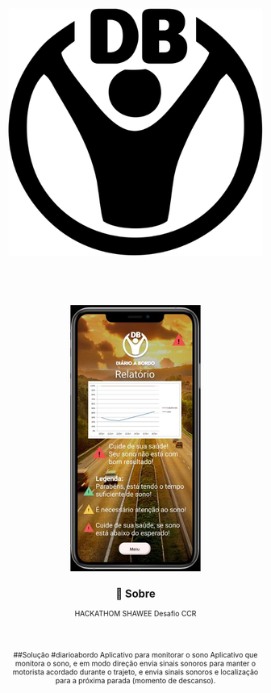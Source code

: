 
<h3 align="center">
   <img alt="Diário de Bordo" title="#logo" src="https://github.com/karlacorrea/diarioabordo/blob/master/db1.png">
   <br><br>
   <b></b>  
   <br><br>
</h3>

<br>

<center><img alt="Mockup" src="https://github.com/karlacorrea/diarioabordo/blob/master/YAGO1.jpg"></center)

<br>

## 🧐 Sobre
 HACKATHOM SHAWEE Desafio CCR

   <b></b>  
   <br><br>
##Solução
#diarioabordo
Aplicativo para monitorar o sono
Aplicativo que monitora o sono, e em modo direção envia sinais sonoros para manter o motorista acordado durante o trajeto, e envia sinais sonoros e localização para a próxima parada (momento de descanso).
